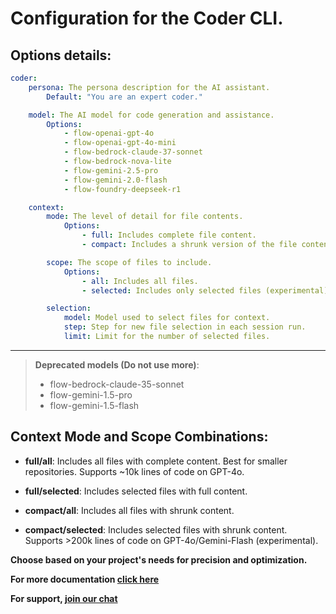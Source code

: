 # Configuration for the Coder CLI.

## Options details:

```yml
coder:
    persona: The persona description for the AI assistant.
        Default: "You are an expert coder."

    model: The AI model for code generation and assistance.
        Options:
            - flow-openai-gpt-4o
            - flow-openai-gpt-4o-mini
            - flow-bedrock-claude-37-sonnet
            - flow-bedrock-nova-lite
            - flow-gemini-2.5-pro
            - flow-gemini-2.0-flash
            - flow-foundry-deepseek-r1

    context:
        mode: The level of detail for file contents.
            Options:
                - full: Includes complete file content.
                - compact: Includes a shrunk version of the file content (experimental).

        scope: The scope of files to include.
            Options:
                - all: Includes all files.
                - selected: Includes only selected files (experimental).

        selection:
            model: Model used to select files for context.
            step: Step for new file selection in each session run.
            limit: Limit for the number of selected files.
```

---

> **Deprecated models (Do not use more)**:
>
> - flow-bedrock-claude-35-sonnet
> - flow-gemini-1.5-pro
> - flow-gemini-1.5-flash

## Context Mode and Scope Combinations:

- **full/all**: Includes all files with complete content. Best for smaller repositories. Supports ~10k lines of code on GPT-4o.

- **full/selected**: Includes selected files with full content.

- **compact/all**: Includes all files with shrunk content.

- **compact/selected**: Includes selected files with shrunk content. Supports >200k lines of code on GPT-4o/Gemini-Flash (experimental).

**Choose based on your project's needs for precision and optimization.**

**For more documentation [click here](https://ciandtflow.featurebase.app/en/help/collections/2581078-coder)**

**For support, [join our chat](https://chat.google.com/room/AAAAuYIBiUU?cls=7)**
